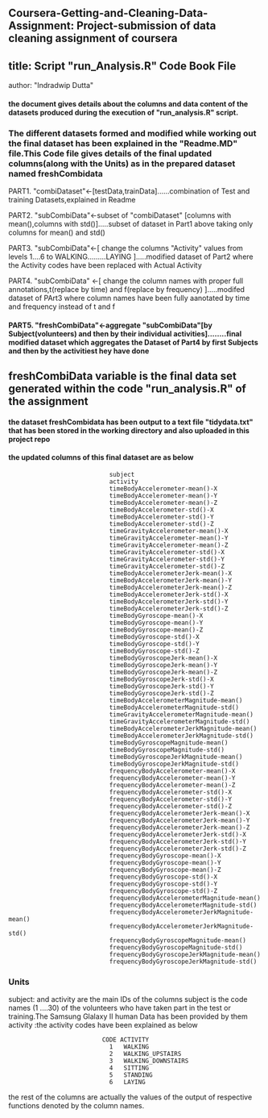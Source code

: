 ## Coursera-Getting-and-Cleaning-Data-Assignment: Project-submission of data cleaning assignment of coursera
## title: Script "run_Analysis.R" Code Book File
author: "Indradwip Dutta"

#### the document gives details about the columns and data content of the datasets produced during the execution of "run_analysis.R" script.

### The different datasets formed and modified while working out the final dataset has been explained in the "Readme.MD" file.This Code file gives details of the final updated columns(along with the Units) as in the prepared dataset named freshCombidata

PART1. "combiDataset"<-[testData,trainData]......combination of Test and training Datasets,explained in Readme


PART2.  "subCombiData"<-subset of "combiDataset" [columns with mean(),columns with std()].....subset of dataset in Part1 above taking only columns for mean() and std()


PART3.  "subCombiData"<-[ change the columns "Activity" values from levels 1....6 to WALKING.........LAYING ].....modified dataset of Part2 where the Activity codes have been replaced with Actual Activity
      
                              
PART4. "subCombiData" <-[ change the column names with proper full annotations,t(replace by time) and f(replace by frequency) ].....modifed dataset of PArt3 where column names have been fully aanotated by time and frequency instead of t and f


#### PART5. "freshCombiData"<-aggregate "subCombiData"[by Subject(volunteers) and then by their individual activities]........final modified dataset which aggregates the Dataset of Part4 by first Subjects and then by the activitiest hey have done

## freshCombiData variable is the final data set generated within the code "run_analysis.R" of the assignment

#### the dataset freshCombidata has been output to a text file "tidydata.txt" that has been stored in the working directory and also uploaded in this project repo
#### the updated columns of this final dataset are as below
                                subject
                                activity
                                timeBodyAccelerometer-mean()-X
                                timeBodyAccelerometer-mean()-Y
                                timeBodyAccelerometer-mean()-Z
                                timeBodyAccelerometer-std()-X
                                timeBodyAccelerometer-std()-Y
                                timeBodyAccelerometer-std()-Z
                                timeGravityAccelerometer-mean()-X
                                timeGravityAccelerometer-mean()-Y
                                timeGravityAccelerometer-mean()-Z
                                timeGravityAccelerometer-std()-X
                                timeGravityAccelerometer-std()-Y
                                timeGravityAccelerometer-std()-Z
                                timeBodyAccelerometerJerk-mean()-X
                                timeBodyAccelerometerJerk-mean()-Y
                                timeBodyAccelerometerJerk-mean()-Z
                                timeBodyAccelerometerJerk-std()-X
                                timeBodyAccelerometerJerk-std()-Y
                                timeBodyAccelerometerJerk-std()-Z
                                timeBodyGyroscope-mean()-X
                                timeBodyGyroscope-mean()-Y
                                timeBodyGyroscope-mean()-Z
                                timeBodyGyroscope-std()-X
                                timeBodyGyroscope-std()-Y
                                timeBodyGyroscope-std()-Z
                                timeBodyGyroscopeJerk-mean()-X
                                timeBodyGyroscopeJerk-mean()-Y
                                timeBodyGyroscopeJerk-mean()-Z
                                timeBodyGyroscopeJerk-std()-X
                                timeBodyGyroscopeJerk-std()-Y
                                timeBodyGyroscopeJerk-std()-Z
                                timeBodyAccelerometerMagnitude-mean()
                                timeBodyAccelerometerMagnitude-std()
                                timeGravityAccelerometerMagnitude-mean()
                                timeGravityAccelerometerMagnitude-std()
                                timeBodyAccelerometerJerkMagnitude-mean()
                                timeBodyAccelerometerJerkMagnitude-std()
                                timeBodyGyroscopeMagnitude-mean()
                                timeBodyGyroscopeMagnitude-std()
                                timeBodyGyroscopeJerkMagnitude-mean()
                                timeBodyGyroscopeJerkMagnitude-std()
                                frequencyBodyAccelerometer-mean()-X
                                frequencyBodyAccelerometer-mean()-Y
                                frequencyBodyAccelerometer-mean()-Z
                                frequencyBodyAccelerometer-std()-X
                                frequencyBodyAccelerometer-std()-Y
                                frequencyBodyAccelerometer-std()-Z
                                frequencyBodyAccelerometerJerk-mean()-X
                                frequencyBodyAccelerometerJerk-mean()-Y
                                frequencyBodyAccelerometerJerk-mean()-Z
                                frequencyBodyAccelerometerJerk-std()-X
                                frequencyBodyAccelerometerJerk-std()-Y
                                frequencyBodyAccelerometerJerk-std()-Z
                                frequencyBodyGyroscope-mean()-X
                                frequencyBodyGyroscope-mean()-Y
                                frequencyBodyGyroscope-mean()-Z
                                frequencyBodyGyroscope-std()-X
                                frequencyBodyGyroscope-std()-Y
                                frequencyBodyGyroscope-std()-Z
                                frequencyBodyAccelerometerMagnitude-mean()
                                frequencyBodyAccelerometerMagnitude-std()
                                frequencyBodyAccelerometerJerkMagnitude-mean()
                                frequencyBodyAccelerometerJerkMagnitude-std()
                                frequencyBodyGyroscopeMagnitude-mean()
                                frequencyBodyGyroscopeMagnitude-std()
                                frequencyBodyGyroscopeJerkMagnitude-mean()
                                frequencyBodyGyroscopeJerkMagnitude-std()


### Units
subject: and activity are the main IDs of the columns
subject is the code names (1 ....30) of the volunteers who have taken part in the test or training.The Samsung Glalaxy II human Data has been provided by them
activity :the activity codes have been explained as below
  
                              CODE ACTIVITY 
                                1   WALKING
                                2   WALKING_UPSTAIRS
                                3   WALKING_DOWNSTAIRS
                                4   SITTING
                                5   STANDING
                                6   LAYING
the rest of the columns are actually the values of the output of respective functions denoted by the column names.
